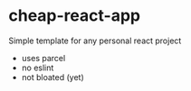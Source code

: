 # cheap-react-app
Simple template for any personal react project
- uses parcel
- no eslint
- not bloated (yet)
